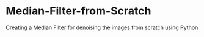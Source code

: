 # Median-Filter-from-Scratch
Creating a Median Filter for denoising the images from scratch using Python
